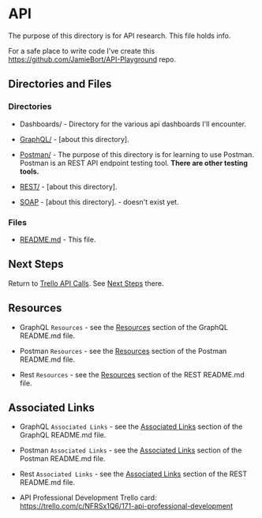 # API

The purpose of this directory is for API research.
This file holds info.

For a safe place to write code I've create this https://github.com/JamieBort/API-Playground repo.

## Directories and Files

### Directories

- Dashboards/ - Directory for the various api dashboards I'll encounter.

- [GraphQL/](https://github.com/JamieBort/LearningDirectory/tree/master/API/GraphQL) - [about this directory].

- [Postman/](https://github.com/JamieBort/LearningDirectory/tree/master/API/Postman) - The purpose of this directory is for learning to use Postman. Postman is an REST API endpoint testing tool. **There are other testing tools.**

- [REST/](https://github.com/JamieBort/LearningDirectory/tree/master/API/REST) - [about this directory].

- [SOAP](https://github.com/JamieBort/LearningDirectory/tree/master/API/SOAP) - [about this directory]. - doesn't exist yet.

### Files

- [README.md](https://github.com/JamieBort/LearningDirectory/tree/master/API) - This file.

## Next Steps

Return to [Trello API Calls](https://github.com/JamieBort/LearningDirectory/tree/master/API/TrelloAPICalls). See [Next Steps](https://github.com/JamieBort/LearningDirectory/tree/master/API/TrelloAPICalls#next-steps) there.

## Resources

- GraphQL `Resources` - see the [Resources](https://github.com/JamieBort/LearningDirectory/tree/master/API/GraphQL#resources) section of the GraphQL README\.md file.

- Postman `Resources` - see the [Resources](https://github.com/JamieBort/LearningDirectory/tree/master/API/Postman#resource) section of the Postman README\.md file.

- Rest `Resources` - see the [Resources](https://github.com/JamieBort/LearningDirectory/tree/master/API/REST#resources) section of the REST README\.md file.

## Associated Links

- GraphQL `Associated Links` - see the [Associated Links](https://github.com/JamieBort/LearningDirectory/tree/master/API/GraphQL#associated-links) section of the GraphQL README\.md file.

- Postman `Associated Links` - see the [Associated Links](https://github.com/JamieBort/LearningDirectory/tree/master/API/Postman#associated-links) section of the Postman README\.md file.

- Rest `Associated Links` - see the [Associated Links](https://github.com/JamieBort/LearningDirectory/tree/master/API/REST#associated-links) section of the REST README\.md file.

- API Professional Development Trello card:
  https://trello.com/c/NFRSx1Q6/171-api-professional-development

